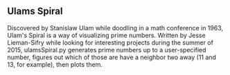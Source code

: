 ## Ulams Spiral
Discovered by Stanislaw Ulam while doodling in a math conference in 1963, Ulam's Spiral is a way of visualizing prime numbers. 
Written by Jesse Lieman-Sifry while looking for interesting projects during the summer of 2015, ulamsSpiral.py generates prime numbers up to a user-specified number, figures out which of those are have a neighbor two away (11 and 13, for example), then plots them.
